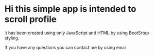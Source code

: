 # Hi this simple app is intended to scroll profile

it has been created using only JavaScript and HTML by using BootSrtap styling. 

If you have any questions you can contact me by using emai

